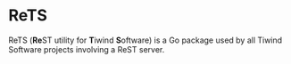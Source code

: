 ReTS
====

ReTS (**Re**ST utility for **T**iwind **S**oftware) is a Go package used by all
Tiwind Software projects involving a ReST server.
